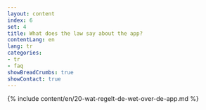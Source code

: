 ```yaml
---
layout: content
index: 6
set: 4
title: What does the law say about the app?
contentLang: en
lang: tr
categories:
- tr
- faq
showBreadCrumbs: true
showContact: true
---
```

{% include content/en/20-wat-regelt-de-wet-over-de-app.md %}
